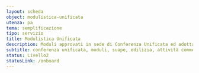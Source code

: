 ```yaml
---
layout: scheda
object: modulistica-unificata
utenza: pa
tema: semplificazione
tipo: servizio
title: Modulistica Unificata
description: Moduli approvati in sede di Conferenza Unificata ed adottati in Umbria con riferimento all’edilizia, commercio e assimilati per la presentazione di istanze, segnalazioni o comunicazioni
subtitle: conferenza unificata, moduli, suape, edilizia, attività commerciali e assimilate
status: Livello2
statusLink: /onboard
---
```

